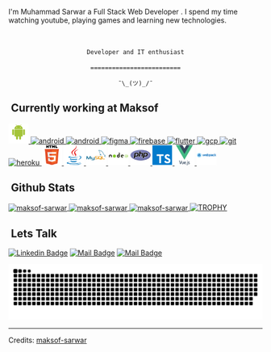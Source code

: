 <!-- <div align="center">
  // <img src="https://raw.githubusercontent.com/gist/maksof-sarwar/99b1635ffc5c8e325bdcdd93115f09f9/raw/22c367b789fc8fabb9608e44133eddb3c3c432ce/github-header-image.svg" alt="Card header"/>
</div> 

<p align="center">
  // [![](https://visitcount.itsvg.in/api?id=maksof-sarwar&icon=3&color=6)](https://github.com/maksof-sarwar)
  &nbsp;
  <a href="https://github.com/maksof-sarwar?tab=followers">
    <img src="https://img.shields.io/github/followers/maksof-sarwar?style=social" alt="Followers" />
  </a>
</p> -->

<div>

I'm Muhammad Sarwar a Full Stack Web Developer . I spend my time watching youtube, playing games and learning new technologies.

<br>

</div>

<div align="center">

`Developer and IT enthusiast`
<br>

`=========================`
<br>

`¯\_(ツ)_/¯`

</div>

<div>

## &nbsp;Currently working at Maksof

</div>

<div>

<p  align="left">

<a  href="https://developer.android.com"  target="_blank"  rel="noreferrer">

<img  src="https://raw.githubusercontent.com/devicons/devicon/master/icons/android/android-original-wordmark.svg"  alt="android"  width="40"  height="40"/>

</a>

<a  href="https://svelte.dev/"  target="_blank"  rel="noreferrer">

<img  src="https://nextjs.org/favicon.ico"  alt="android"    height="30"/>

</a>
  
<a  href="https://nextjs.org/"  target="_blank"  rel="noreferrer">

<img  src="https://svelte.dev/_app/immutable/assets/svelte-logo.5c5d7d20.svg"  alt="android"  width="50"  height="50"/>
</a>

<a  href="https://www.figma.com/"  target="_blank"  rel="noreferrer">

<img  src="https://www.vectorlogo.zone/logos/figma/figma-icon.svg"  alt="figma"  width="40"  height="40"/>

</a>

<a  href="https://firebase.google.com/"  target="_blank"  rel="noreferrer">

<img  src="https://www.vectorlogo.zone/logos/firebase/firebase-icon.svg"  alt="firebase"  width="40"  height="40"/>

</a>

<a  href="https://flutter.dev"  target="_blank"  rel="noreferrer">

<img  src="https://www.vectorlogo.zone/logos/flutterio/flutterio-icon.svg"  alt="flutter"  width="40"  height="40"/>

</a>

<a  href="https://cloud.google.com"  target="_blank"  rel="noreferrer">

<img  src="https://www.vectorlogo.zone/logos/google_cloud/google_cloud-icon.svg"  alt="gcp"  width="40"  height="40"/>

</a>

<a  href="https://git-scm.com/"  target="_blank"  rel="noreferrer">

<img  src="https://www.vectorlogo.zone/logos/git-scm/git-scm-icon.svg"  alt="git"  width="40"  height="40"/>

</a>

<a  href="https://heroku.com"  target="_blank"  rel="noreferrer">

<img  src="https://www.vectorlogo.zone/logos/heroku/heroku-icon.svg"  alt="heroku"  width="40"  height="40"/>

</a>

<a  href="https://www.w3.org/html/"  target="_blank"  rel="noreferrer">

<img  src="https://raw.githubusercontent.com/devicons/devicon/master/icons/html5/html5-original-wordmark.svg"  alt="html5"  width="40"  height="40"/>

</a>

<a  href="https://www.java.com"  target="_blank"  rel="noreferrer">

<img  src="https://raw.githubusercontent.com/devicons/devicon/master/icons/java/java-original.svg"  alt="java"  width="40"  height="40"/>

</a>

<a  href="https://www.mysql.com/"  target="_blank"  rel="noreferrer">

<img  src="https://raw.githubusercontent.com/devicons/devicon/master/icons/mysql/mysql-original-wordmark.svg"  alt="mysql"  width="40"  height="40"/>

</a>

<a  href="https://nodejs.org"  target="_blank"  rel="noreferrer">

<img  src="https://raw.githubusercontent.com/devicons/devicon/master/icons/nodejs/nodejs-original-wordmark.svg"  alt="nodejs"  width="40"  height="40"/>

</a>

<a  href="https://www.php.net"  target="_blank"  rel="noreferrer">

<img  src="https://raw.githubusercontent.com/devicons/devicon/master/icons/php/php-original.svg"  alt="php"  width="40"  height="40"/>

</a>

<a  href="https://www.typescriptlang.org/"  target="_blank"  rel="noreferrer">

<img  src="https://raw.githubusercontent.com/devicons/devicon/master/icons/typescript/typescript-original.svg"  alt="typescript"  width="40"  height="40"/>

</a>

<a  href="https://vuejs.org/"  target="_blank"  rel="noreferrer">

<img  src="https://raw.githubusercontent.com/devicons/devicon/master/icons/vuejs/vuejs-original-wordmark.svg"  alt="vuejs"  width="40"  height="40"/>

</a>

<a  href="https://webpack.js.org"  target="_blank"  rel="noreferrer">

<img  src="https://raw.githubusercontent.com/devicons/devicon/d00d0969292a6569d45b06d3f350f463a0107b0d/icons/webpack/webpack-original-wordmark.svg"  alt="webpack"  width="40"  height="40"/>

</a>

</p>

</div>

<div>

## &nbsp;Github Stats

  <a href="https://github.com/maksof-sarwar">
   <img  align="center" height="200" width="500" src="https://github-readme-stats.vercel.app/api?username=maksof-sarwar&show_icons=true&locale=en&theme=aura"  alt="maksof-sarwar"  />
</a>
  <a href="https://github.com/maksof-sarwar">
    <img  align="center" height="200" width="400" src="https://github-readme-stats.vercel.app/api/top-langs?username=maksof-sarwar&show_icons=true&locale=en&layout=compact&theme=aura"  alt="maksof-sarwar"  />
      <a href="https://github.com/maksof-sarwar">
    <img  align="center" height="250" width="900" src="https://github-readme-streak-stats.herokuapp.com/?user=maksof-sarwar&theme=aura&hide_border=true&date_format=M%20j%5B%2C%20Y%5D&currStreakNum=DDDDDD"  alt="maksof-sarwar"  />
  </a>
  <a  href="https://github.com/ryo-ma/github-profile-trophy"><img  src="https://github-profile-trophy.vercel.app/?username=maksof-sarwar&theme=aura&row=1&column=7&margin-h=15&margin-w=5&no-bg=true" alt="TROPHY"   alt="maksof-sarwar" /></a>
</div>

<div>

## &nbsp;Lets Talk

[![Linkedin Badge](https://img.shields.io/badge/-Muhammad%20Sarwar-0e76a8?style=flat&labelColor=0e76a8&logo=linkedin&logoColor=white)](https://www.linkedin.com/in/muhammad-sarwar-ali/)
[![Mail Badge](https://img.shields.io/badge/-Muhammad%20Sarwar-4267B2?style=flat&labelColor=4267B2&logo=facebook&logoColor=white)](https://web.facebook.com/muhammadsarwar109/)
[![Mail Badge](https://img.shields.io/badge/-Muhammad%20Sarwar-c0392b?style=flat&labelColor=c0392b&logo=gmail&logoColor=white)](mailto:rrsarwar109@gmail.com)

</div>

<div>
  <img src="https://github.com/maksof-sarwar/maksof-sarwar/blob/main/contribution.svg" alt="snake"></center>
</div>

---

Credits: [maksof-sarwar](https://github.com/maksof-sarwar)

